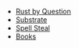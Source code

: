 - [Rust by Question](rust/rust_by_question.md)
- [Substrate](rust/substrate.md)
- [Spell Steal](rust/spell_steal.md)
- [Books](rust/books/README.md)

<footer id="mb-footer"></footer>

